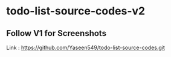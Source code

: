 # todo-list-source-codes-v2

## Follow V1 for Screenshots

Link : https://github.com/Yaseen549/todo-list-source-codes.git

